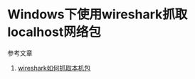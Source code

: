 # Windows下使用wireshark抓取localhost网络包

参考文章

1. [wireshark如何抓取本机包](https://www.cnblogs.com/lvdongjie/p/6110183.html)

